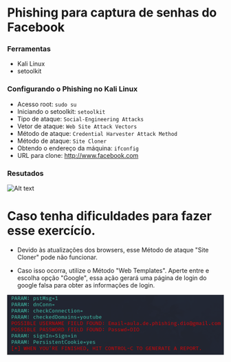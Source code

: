 # Phishing para captura de senhas do Facebook

### Ferramentas

- Kali Linux
- setoolkit

### Configurando o Phishing no Kali Linux

- Acesso root: ``` sudo su ```
- Iniciando o setoolkit: ``` setoolkit ```
- Tipo de ataque: ``` Social-Engineering Attacks ```
- Vetor de ataque: ``` Web Site Attack Vectors ```
- Método de ataque: ```Credential Harvester Attack Method ```
- Método de ataque: ``` Site Cloner ```
- Obtendo o endereço da máquina: ``` ifconfig ```
- URL para clone: http://www.facebook.com

### Resutados

![Alt text](./passwd.png "Optional title")

# Caso tenha dificuldades para fazer esse exercícío.

- Devido às atualizações dos browsers, esse Método de ataque 
"Site Cloner" pode não funcionar.

- Caso isso ocorra, utilize o Método "Web Templates". Aperte entre e
escolha opção "Google", essa ação gerará uma página de login do
google falsa para obter as informações de login.

![Alt text](./Exercício.png "Phishing login Google")

